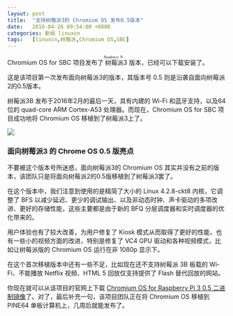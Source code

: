 ```yaml
---
layout: post
title:	"支持树莓派3的 Chromium OS 发布0.5版本"
date:	2016-04-26 09:54:00 +0800 
categories:	新闻 linuxcn 
tags:	[linuxcn,树莓派,Chromium OS,SBC]
---
```



Chromium OS for SBC 项目发布了<ruby> 树莓派 <rp>  （ </rp> <rt>  Raspberry Pi </rt> <rp>  ） </rp></ruby> 3 版本，已经可以下载安装了。


这是该项目第一次发布面向树莓派3的版本，其版本号 0.5 则是沿袭自面向树莓派2的0.5版本。


树莓派3B 发布于2016年2月的最后一天，具有内建的 Wi-Fi 和蓝牙支持，以及64位的 quad-core ARM Cortex-A53 处理器。而现在，Chromium OS for SBC 项目成功地将 Chromium OS 移植到了树莓派3上了。


![](/Asserts/Images//attachment/album/201604/26/095426y7p8v6yhjorhj8vy.jpg)


### 面向树莓派3 的 Chrome OS 0.5 版亮点


不要被这个版本号所迷惑，面向树莓派3的 Chromium OS 其实并没有之前的版本，该团队只是将面向树莓派2的0.5版移植到了树莓派3罢了。


在这个版本中，我们注意到使用的是精简了大小的 Linux 4.2.8-ckt8 内核，它调整了 BFS 以减少延迟、更少的调试输出、以及非动态时钟、声卡驱动的多项改进、更好的存储性能，这些主要都是由于新的 BFQ 分层调度器和实时调度器的优化带来的。


用户体验也有了较大改善，为用户修复了 Kiosk 模式从而取得了更好的性能，也有一些小的视频方面的改进，特别是修复了 VC4 GPU 驱动和各种视频模式，比如让树莓派版的 Chromium OS 运行在非 1080p 显示下。


在这个首次移植版本中还有一些不足，比如现在还不支持树莓派 3B 板载的 Wi-Fi、不能播放 Netflix 视频、HTML 5 回放仅支持提供了 Flash 替代回放的网站。


你现在就可以从该项目的官网上下载 [Chromium OS for Raspberry Pi 3 0.5 二进制镜像](http://www.chromiumosforsbc.org/download/)了。对了，最后补充一句，该项目团队正在将 Chromium OS 移植到 PINE64 单板计算机上，几周后就能发布了。
